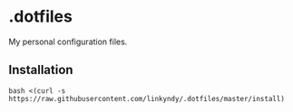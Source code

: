 # .dotfiles
My personal configuration files.

## Installation

```
bash <(curl -s https://raw.githubusercontent.com/linkyndy/.dotfiles/master/install)
```
